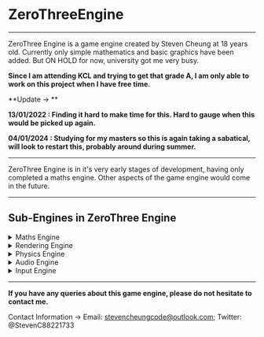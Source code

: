 # ZeroThreeEngine

---

ZeroThree Engine is a game engine created by Steven Cheung at 18 years old. Currently only simple mathematics and basic graphics have been added. But ON HOLD for now, university got me very busy.

**Since I am attending KCL and trying to get that grade A, I am only able to work on this project when I have free time.**


**Update -> **

**13/01/2022 : Finding it hard to make time for this. Hard to gauge when this would be picked up again.**

**04/01/2024 : Studying for my masters so this is again taking a sabatical, will look to restart this, probably around during summer.**

---

ZeroThree Engine is in it's very early stages of development, having only completed a maths engine. Other aspects of the game engine would come in the future.

---

## Sub-Engines in ZeroThree Engine
<details>
<summary>Maths Engine</summary>

Complete

</details>

<details>
<summary>Rendering Engine</summary>

Incomplete

</details>

<details>
<summary>Physics Engine</summary>

Incomplete

</details>

<details>
<summary>Audio Engine</summary>

Incomplete

</details>

<details>
<summary>Input Engine</summary>

Incomplete

</details>

---

**If you have any queries about this game engine, please do not hesitate to contact me.**

Contact Information ->
Email: stevencheungcode@outlook.com;
Twitter: @StevenC88221733
